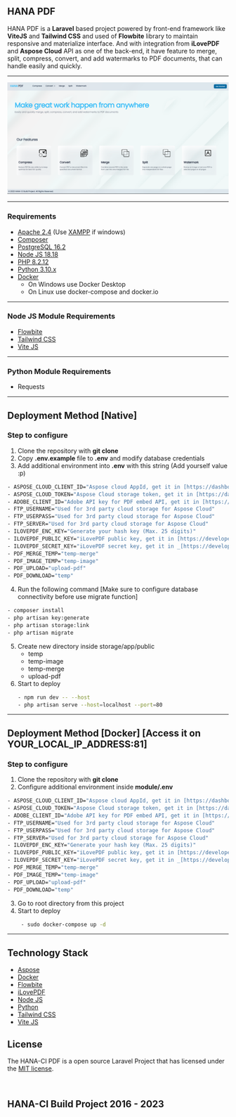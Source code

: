 ## HANA PDF
HANA PDF is a __Laravel__ based project powered by front-end framework like __ViteJS__ and __Tailwind CSS__ and used of __Flowbite__ library to maintain responsive and materialize interface. And with integration from __iLovePDF__ and __Aspose Cloud__ API as one of the back-end, it have feature to merge, split, compress, convert, and add watermarks to PDF documents, that can handle easily and quickly.

---

![HANA](screenshot/1.png)

---

### Requirements
- [Apache 2.4](https://httpd.apache.org/download.cgi) (Use [XAMPP](https://www.apachefriends.org/download.html) if windows)
- [Composer](http://getcomposer.org/)
- [PostgreSQL 16.2](https://www.postgresql.org/)
- [Node JS 18.18](https://nodejs.org/en)
- [PHP 8.2.12](https://www.php.net/downloads.php)
- [Python 3.10.x](https://www.python.org/downloads/release/python-31011/)
- [Docker](https://www.docker.com/)
    * On Windows use Docker Desktop
    * On Linux use docker-compose and docker.io

---

### Node JS Module Requirements
- [Flowbite](https://flowbite.com/)
- [Tailwind CSS](https://tailwindcss.com/)
- [Vite JS](https://vitejs.dev/)

---

### Python Module Requirements
- Requests

---

## Deployment Method [Native]
### Step to configure
1. Clone the repository with __git clone__
2. Copy __.env.example__ file to __.env__ and modify database credentials
3. Add additional environment into __.env__ with this string (Add yourself value :p)
````bash
- ASPOSE_CLOUD_CLIENT_ID="Aspose cloud AppId, get it in [https://dashboard.aspose.cloud/]"
- ASPOSE_CLOUD_TOKEN="Aspose Cloud storage token, get it in [https://dashboard.aspose.cloud/]"
- ADOBE_CLIENT_ID="Adobe API key for PDF embed API, get it in [https://developer.adobe.com/document-services/docs/overview/pdf-embed-api/]"
- FTP_USERNAME="Used for 3rd party cloud storage for Aspose Cloud"
- FTP_USERPASS="Used for 3rd party cloud storage for Aspose Cloud"
- FTP_SERVER="Used for 3rd party cloud storage for Aspose Cloud"
- ILOVEPDF_ENC_KEY="Generate your hash key (Max. 25 digits)"
- ILOVEPDF_PUBLIC_KEY="iLovePDF public key, get it in [https://developer.ilovepdf.com/]"
- ILOVEPDF_SECRET_KEY="iLovePDF secret key, get it in _[https://developer.ilovepdf.com/]"
- PDF_MERGE_TEMP="temp-merge"
- PDF_IMAGE_TEMP="temp-image"
- PDF_UPLOAD="upload-pdf"
- PDF_DOWNLOAD="temp"
````
4. Run the following command [Make sure to configure database connectivity before use migrate function]
```bash
- composer install
- php artisan key:generate
- php artisan storage:link
- php artisan migrate
```
5. Create new directory inside storage/app/public
    - temp
    - temp-image
    - temp-merge
    - upload-pdf
6. Start to deploy
    ```bash
    - npm run dev -- --host
    - php artisan serve --host=localhost --port=80
    ```
---

## Deployment Method [Docker] [Access it on YOUR_LOCAL_IP_ADDRESS:81]
### Step to configure
1. Clone the repository with __git clone__
2. Configure additional environment inside __module/.env__
````bash
- ASPOSE_CLOUD_CLIENT_ID="Aspose cloud AppId, get it in [https://dashboard.aspose.cloud/]"
- ASPOSE_CLOUD_TOKEN="Aspose Cloud storage token, get it in [https://dashboard.aspose.cloud/]"
- ADOBE_CLIENT_ID="Adobe API key for PDF embed API, get it in [https://developer.adobe.com/document-services/docs/overview/pdf-embed-api/]"
- FTP_USERNAME="Used for 3rd party cloud storage for Aspose Cloud"
- FTP_USERPASS="Used for 3rd party cloud storage for Aspose Cloud"
- FTP_SERVER="Used for 3rd party cloud storage for Aspose Cloud"
- ILOVEPDF_ENC_KEY="Generate your hash key (Max. 25 digits)"
- ILOVEPDF_PUBLIC_KEY="iLovePDF public key, get it in [https://developer.ilovepdf.com/]"
- ILOVEPDF_SECRET_KEY="iLovePDF secret key, get it in _[https://developer.ilovepdf.com/]"
- PDF_MERGE_TEMP="temp-merge"
- PDF_IMAGE_TEMP="temp-image"
- PDF_UPLOAD="upload-pdf"
- PDF_DOWNLOAD="temp"
````
3. Go to root directory from this project
4. Start to deploy
   ```bash
    - sudo docker-compose up -d
    ```
---

## Technology Stack
- [Aspose](https://www.aspose.cloud/)
- [Docker](https://www.docker.com/)
- [Flowbite](https://flowbite.com/)
- [iLovePDF](https://developer.ilovepdf.com/)
- [Node JS](https://nodejs.org/en)
- [Python](https://www.python.org/)
- [Tailwind CSS](https://tailwindcss.com/)
- [Vite JS](https://vitejs.dev/)

## License
The HANA-CI PDF is a open source Laravel Project that has licensed under the [MIT license](https://opensource.org/licenses/MIT).

<br>

## HANA-CI Build Project 2016 - 2023
